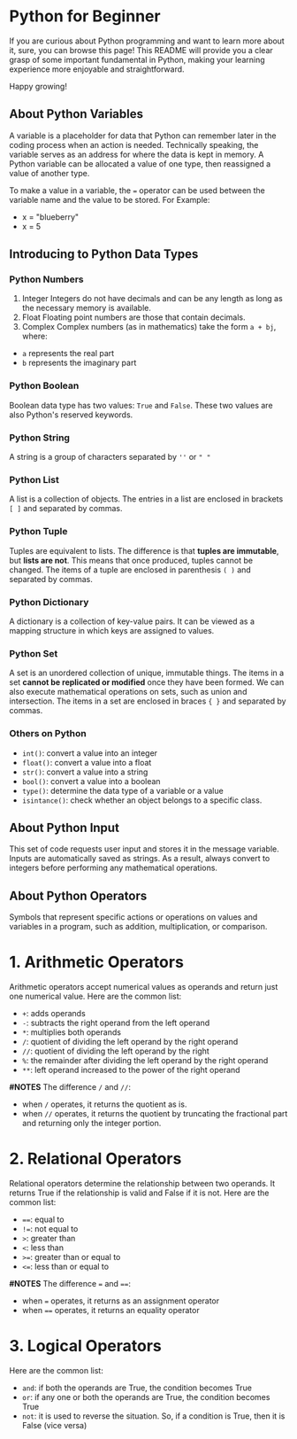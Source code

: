 # Python for Beginner
If you are curious about Python programming and want to learn more about it, sure, you can browse this page!
This README will provide you a clear grasp of some important fundamental in Python, making your learning experience more enjoyable and straightforward.

Happy growing!

## About Python Variables
A variable is a placeholder for data that Python can remember later in the coding process when an action is needed. Technically speaking, the variable serves as an address for where the data is kept in memory. A Python variable can be allocated a value of one type, then reassigned a value of another type.

To make a value in a variable, the `=` operator can be used between the variable name and the value to be stored.
For Example:
- x = "blueberry"
- x = 5

## Introducing to Python Data Types
### Python Numbers
1. Integer
Integers do not have decimals and can be any length as long as the necessary memory is available.
2. Float
Floating point numbers are those that contain decimals.
3. Complex
Complex numbers (as in mathematics) take the form `a + bj`, where:
- `a` represents the real part
- `b` represents the imaginary part

### Python Boolean
Boolean data type has two values: `True` and `False`. These two values are also Python's reserved keywords.

### Python String
A string is a group of characters separated by `''` or `" "`

### Python List
A list is a collection of objects. The entries in a list are enclosed in brackets `[ ]` and separated by commas.

### Python Tuple
Tuples are equivalent to lists. The difference is that **tuples are immutable**, but **lists are not**. This means that once produced, tuples cannot be changed. The items of a tuple are enclosed in parenthesis `( )` and separated by commas.

### Python Dictionary
A dictionary is a collection of key-value pairs. It can be viewed as a mapping structure in which keys are assigned to values.

### Python Set
A set is an unordered collection of unique, immutable things. The items in a set **cannot be replicated or modified** once they have been formed. We can also execute mathematical operations on sets, such as union and intersection. The items in a set are enclosed in braces `{ }` and separated by commas.

### Others on Python
- `int()`: convert a value into an integer
-  `float()`: convert a value into a float
-  `str()`: convert a value into a string
-  `bool()`: convert a value into a boolean
-  `type()`: determine the data type of a variable or a value
-  `isintance()`: check whether an object belongs to a specific class.

## About Python Input
This set of code requests user input and stores it in the message variable. Inputs are automatically saved as strings. As a result, always convert to integers before performing any mathematical operations.

## About Python Operators
Symbols that represent specific actions or operations on values and variables in a program, such as addition, multiplication, or comparison.
# 1. Arithmetic Operators
Arithmetic operators accept numerical values as operands and return just one numerical value. Here are the common list:
- `+`: adds operands
- `-`: subtracts the right operand from the left operand
- `*`: multiplies both operands
- `/`: quotient of dividing the left operand by the right operand
- `//`: quotient of dividing the left operand by the right
- `%`: the remainder after dividing the left operand by the right operand
- `**`: left operand increased to the power of the right operand

**#NOTES**
The difference `/` and `//`:
- when `/` operates, it returns the quotient as is.
- when `//` operates, it returns the quotient by truncating the fractional part and returning only the integer portion.
# 2. Relational Operators
Relational operators determine the relationship between two operands. It returns True if the relationship is valid and False if it is not. Here are the common list:
- `==`: equal to
- `!=`: not equal to
- `>`: greater than
- `<`: less than
- `>=`: greater than or equal to
- `<=`: less than or equal to

**#NOTES**
The difference `=` and `==`:
- when `=` operates, it returns as an assignment operator
- when `==` operates, it returns an equality operator
# 3. Logical Operators
Here are the common list:
- `and`: if both the operands are True, the condition becomes True
- `or`: if any one or both the operands are True, the condition becomes True
- `not`: it is used to reverse the situation. So, if a condition is True, then it is False (vice versa)
